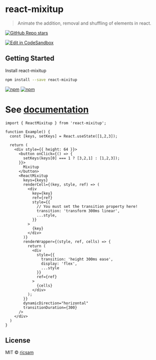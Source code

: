 # react-mixitup

> Animate the addition, removal and shuffling of elements in react.

[![GitHub Repo stars](https://img.shields.io/github/stars/ricsam/react-mixitup?style=social)](https://github.com/ricsam/react-mixitup)

[![Edit in CodeSandbox](https://assets.codesandbox.io/github/button-edit-lime.svg)](https://codesandbox.io/p/github/ricsam/react-mixitup-codesandbox/main?file=%2Fpages%2Findex.tsx)

## Getting Started

Install react-mixitup

```sh
npm install --save react-mixitup
```
[![npm](https://img.shields.io/npm/v/react-mixitup)](https://www.npmjs.com/package/react-mixitup)
[![npm](https://img.shields.io/npm/dw/react-mixitup?label=npm%20downloads)](https://www.npmjs.com/package/react-mixitup)

# See [documentation](https://react-mixitup.ricsam.dev/docs/intro)

```tsx
import { ReactMixitup } from 'react-mixitup';

function Example() {
  const [keys, setKeys] = React.useState([1,2,3]);

  return (
    <div style={{ height: 64 }}>
      <button onClick={() => {
        setKeys(keys[0] === 1 ? [3,2,1] : [1,2,3]);
      }}>
        Mixitup
      </button>
      <ReactMixitup
        keys={keys}
        renderCell={(key, style, ref) => (
          <div
            key={key}
            ref={ref}
            style={{
              // You must set the transition property here!
              transition: 'transform 300ms linear',
              ...style,
            }}
          >
            {key}
          </div>
        )}
        renderWrapper={(style, ref, cells) => {
          return (
            <div
              style={{
                transition: 'height 300ms ease',
                display: 'flex',
                ...style
              }}
              ref={ref}
            >
              {cells}
            </div>
          );
        }}
        dynamicDirection="horizontal"
        transitionDuration={300}
      />
    </div>
  )
}
```


## License

MIT © [ricsam](https://github.com/ricsam)

